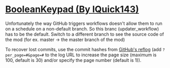 # [BooleanKeypad (By IQuick143)](https://github.com/IQuick143/BooleanKeypad)

Unfortunately the way GitHub triggers workflows doesn't allow them to run on a schedule on a non-default branch. So this branc (updater_workflow) has to be the default. Switch to a different branch to see the source code of the mod (for ex. master -> the master branch of the mod)

To recover lost commits, use the commit hashes from [GitHub's reflog](https://api.github.com/repos/KtaneModules/BooleanKeypad-IQuick143/events) (add `?per_page=#&page=#` to the log URL to increase the page size (maximum is 100, default is 30) and/or specify the page number (default is 1)).
